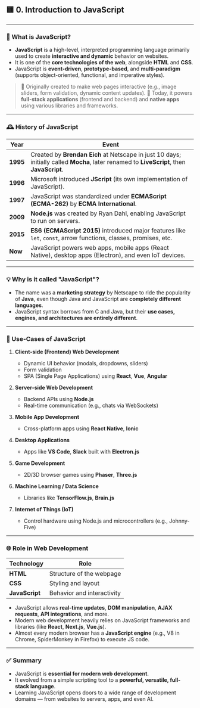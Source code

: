 ## 🟨 0. **Introduction to JavaScript**

---

### 📌 What is JavaScript?

- **JavaScript** is a high-level, interpreted programming language primarily used to create **interactive and dynamic** behavior on websites.
- It is one of the **core technologies of the web**, alongside **HTML** and **CSS**.
- JavaScript is **event-driven**, **prototype-based**, and **multi-paradigm** (supports object-oriented, functional, and imperative styles).

> 🔹 Originally created to make web pages interactive (e.g., image sliders, form validation, dynamic content updates).
> 🔹 Today, it powers **full-stack applications** (frontend and backend) and **native apps** using various libraries and frameworks.

---

### 🕰️ History of JavaScript

| Year     | Event                                                                                                                                      |
| -------- | ------------------------------------------------------------------------------------------------------------------------------------------ |
| **1995** | Created by **Brendan Eich** at Netscape in just 10 days; initially called **Mocha**, later renamed to **LiveScript**, then **JavaScript**. |
| **1996** | Microsoft introduced **JScript** (its own implementation of JavaScript).                                                                   |
| **1997** | JavaScript was standardized under **ECMAScript (ECMA-262)** by **ECMA International**.                                                     |
| **2009** | **Node.js** was created by Ryan Dahl, enabling JavaScript to run on servers.                                                               |
| **2015** | **ES6 (ECMAScript 2015)** introduced major features like `let`, `const`, arrow functions, classes, promises, etc.                          |
| **Now**  | JavaScript powers web apps, mobile apps (React Native), desktop apps (Electron), and even IoT devices.                                     |

---

### 💡 Why is it called "JavaScript"?

- The name was a **marketing strategy** by Netscape to ride the popularity of **Java**, even though Java and JavaScript are **completely different languages**.
- JavaScript syntax borrows from C and Java, but their **use cases, engines, and architectures are entirely different**.

---

### 🧰 Use-Cases of JavaScript

1. **Client-side (Frontend) Web Development**

   - Dynamic UI behavior (modals, dropdowns, sliders)
   - Form validation
   - SPA (Single Page Applications) using **React**, **Vue**, **Angular**

2. **Server-side Web Development**

   - Backend APIs using **Node.js**
   - Real-time communication (e.g., chats via WebSockets)

3. **Mobile App Development**

   - Cross-platform apps using **React Native**, **Ionic**

4. **Desktop Applications**

   - Apps like **VS Code**, **Slack** built with **Electron.js**

5. **Game Development**

   - 2D/3D browser games using **Phaser**, **Three.js**

6. **Machine Learning / Data Science**

   - Libraries like **TensorFlow\.js**, **Brain.js**

7. **Internet of Things (IoT)**

   - Control hardware using Node.js and microcontrollers (e.g., Johnny-Five)

---

### 🌐 Role in Web Development

| Technology     | Role                       |
| -------------- | -------------------------- |
| **HTML**       | Structure of the webpage   |
| **CSS**        | Styling and layout         |
| **JavaScript** | Behavior and interactivity |

- JavaScript allows **real-time updates**, **DOM manipulation**, **AJAX requests**, **API integrations**, and more.
- Modern web development heavily relies on JavaScript frameworks and libraries (like **React**, **Next.js**, **Vue.js**).
- Almost every modern browser has a **JavaScript engine** (e.g., V8 in Chrome, SpiderMonkey in Firefox) to execute JS code.

---

### ✅ Summary

- JavaScript is **essential for modern web development**.
- It evolved from a simple scripting tool to a **powerful, versatile, full-stack language**.
- Learning JavaScript opens doors to a wide range of development domains — from websites to servers, apps, and even AI.
